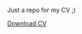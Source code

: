 Just a repo for my CV ;)


[Download CV](https://www.sharelatex.com/github/repos/Fizzzo42/cv/builds/latest/output.pdf)

